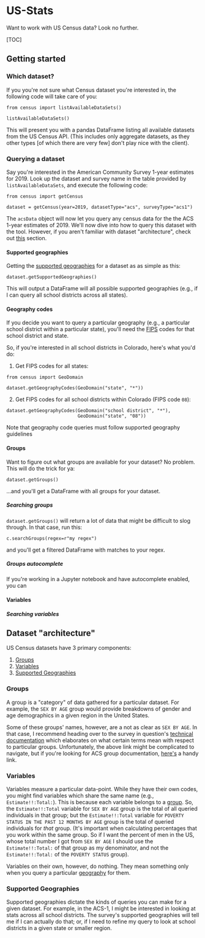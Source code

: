 # US-Stats

Want to work with US Census data? Look no further.

[TOC]

## Getting started

### Which dataset?

If you you're not sure what Census dataset you're interested in, the following code will take care of you:

```python3
from census import listAvailableDataSets()

listAvailableDataSets()
```

This will present you with a pandas DataFrame listing all available datasets from the US Census API. (This includes only aggregate datasets, as they other types [of which there are very few] don't play nice with the client).

### Querying a dataset

Say you're interested in the American Community Survey 1-year estimates for 2019. Look up the dataset and survey name in the table provided by `listAvailableDataSets`, and execute the following code:

```python3
from census import getCensus

dataset = getCensus(year=2019, datasetType="acs", surveyType="acs1")
```

The `acsData` object will now let you query any census data for the the ACS 1-year estimates of 2019. We'll now dive into how to query this dataset with the tool. However, if you aren't familiar with dataset "architecture", check out [this](#dataset-architecture) section.

#### Supported geographies

Getting the [supported geographies](#supported-geographies) for a dataset as as simple as this:

```python3
dataset.getSupportedGeographies()
```

This will output a DataFrame will all possible supported geographies (e.g., if I can query all school districts across all states).

#### Geography codes

If you decide you want to query a particular geography (e.g., a particular school district within a particular state), you'll need the [FIPS](https://en.wikipedia.org/wiki/Federal_Information_Processing_Standard_state_code#FIPS_state_codes) codes for that school district and state.

So, if you're interested in all school districts in Colorado, here's what you'd do:

1. Get FIPS codes for all states:

```python3
from census import GeoDomain

dataset.getGeographyCodes(GeoDomain("state", "*"))
```

2. Get FIPS codes for all school districts within Colorado (FIPS code `08`):

```python3
dataset.getGeographyCodes(GeoDomain("school district", "*"),
                          GeoDomain("state", "08"))
```

Note that geography code queries must follow supported geography guidelines

#### Groups

Want to figure out what groups are available for your dataset? No problem. This will do the trick for ya:

```python3
dataset.getGroups()
```

...and you'll get a DataFrame with all groups for your dataset.

##### Searching groups

`dataset.getGroups()` will return a lot of data that might be difficult to slog through. In that case, run this:

```python3
c.searchGroups(regex=r"my regex")
```

and you'll get a filtered DataFrame with matches to your regex.

##### Groups autocomplete

If you're working in a Jupyter notebook and have autocomplete enabled, you can

#### Variables

##### Searching variables

## Dataset "architecture"

US Census datasets have 3 primary components:

1.  [Groups](#groups)
2.  [Variables](#variables)
3.  [Supported Geographies](#supported-geographies)

### Groups

A group is a "category" of data gathered for a particular dataset. For example, the `SEX BY AGE` group would provide breakdowns of gender and age demographics in a given region in the United States.

Some of these groups' names, however, are a not as clear as `SEX BY AGE`. In that case, I recommend heading over to the survey in question's [technical documentation](https://www2.census.gov/programs-surveys/) which elaborates on what certain terms mean with respect to particular groups. Unfortunately, the above link might be complicated to navigate, but if you're looking for ACS group documentation, [here's](https://www2.census.gov/programs-surveys/acs/tech_docs/subject_definitions/2019_ACSSubjectDefinitions.pdf) a handy link.

### Variables

Variables measure a particular data-point. While they have their own codes, you might find variables which share the same name (e.g., `Estimate!!:Total:`). This is because each variable belongs to a [group](#group). So, the `Estimate!!:Total` variable for `SEX BY AGE` group is the total of all queried individuals in that group; but the `Estimate!!:Total` variable for `POVERTY STATUS IN THE PAST 12 MONTHS BY AGE` group is the total of queried individuals for _that_ group. (It's important when calculating percentages that you work within the same group. So if I want the percent of men in the US, whose total number I got from `SEX BY AGE` I should use the `Estimate!!:Total:` of that group as my denominator, and not the `Estimate!!:Total:` of the `POVERTY STATUS` group).

Variables on their own, however, do nothing. They mean something only when you query a particular [geography](#supported-geographies) for them.

### Supported Geographies

Supported geographies dictate the kinds of queries you can make for a given dataset. For example, in the ACS-1, I might be interested in looking at stats across all school districts. The survey's supported geographies will tell me if I can actually do that; or, if I need to refine my query to look at school districts in a given state or smaller region.
